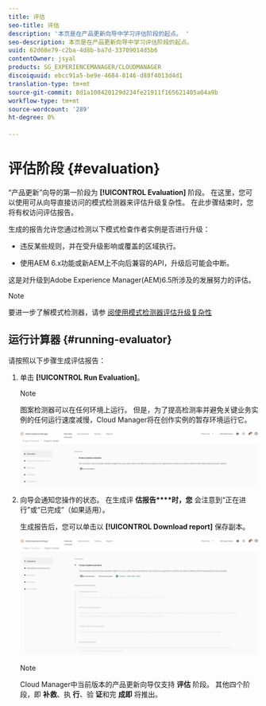 ```yaml
---
title: 评估
seo-title: 评估
description: '本页是在产品更新向导中学习评估阶段的起点。 '
seo-description: 本页是在产品更新向导中学习评估阶段的起点。
uuid: 62d68e79-c2ba-4d8b-ba7d-33709014d5b6
contentOwner: jsyal
products: SG_EXPERIENCEMANAGER/CLOUDMANAGER
discoiquuid: ebcc91a5-be9e-4684-8146-d88f4013d4d1
translation-type: tm+mt
source-git-commit: 8d1a100420129d234fe21911f165621405a04a9b
workflow-type: tm+mt
source-wordcount: '289'
ht-degree: 0%

---
```



# 评估阶段 {#evaluation}

“产品更新”向导的第一阶段为 **[!UICONTROL Evaluation]** 阶段。
在这里，您可以使用可从向导直接访问的模式检测器来评估升级复杂性。 在此步骤结束时，您将有权访问评估报告。

生成的报告允许您通过检测以下模式检查作者实例是否进行升级：

* 违反某些规则，并在受升级影响或覆盖的区域执行。

* 使用AEM 6.x功能或新AEM上不向后兼容的API，升级后可能会中断。

这是对升级到Adobe Experience Manager(AEM)6.5所涉及的发展努力的评估。

>[!NOTE]
>
>要进一步了解模式检测器，请参 [阅使用模式检测器评估升级复杂性](https://helpx.adobe.com/experience-manager/6-4/sites/deploying/using/pattern-detector.html)

## 运行计算器 {#running-evaluator}

请按照以下步骤生成评估报告：

1. 单击 **[!UICONTROL Run Evaluation]**。

   >[!NOTE]
   >
   >图案检测器可以在任何环境上运行。 但是，为了提高检测率并避免关键业务实例的任何运行速度减慢，Cloud Manager将在创作实例的暂存环境运行它。

   ![](assets/Run-Evaluation.png)

1. 向导会通知您操作的状态。 在生成评 **估报告****时，您** 会注意到“正在进行”或“已完成”（如果适用）。

   生成报告后，您可以单击以 **[!UICONTROL Download report]** 保存副本。

   ![](assets/Evaluation-1.png)


   >[!NOTE]
   >
   >Cloud Manager中当前版本的产品更新向导仅支持 **评估** 阶段。 其他四个阶段，即 **补救**、执 **行**、验 **证**&#x200B;和完 **成即** 将推出。
